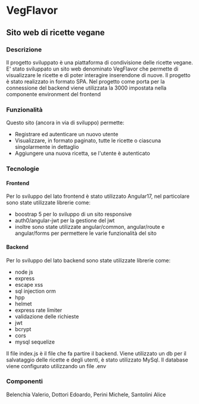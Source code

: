 # VegFlavor

## Sito web di ricette vegane
### Descrizione 
Il progetto sviluppato è una piattaforma di condivisione delle ricette vegane. 
E' stato sviluppato un sito web denominato VegFlavor che permette di visualizzare le ricette e di poter interagire inserendone di nuove.
Il progetto è stato realizzato in formato SPA. 
Nel progetto come porta per la connessione del backend viene utilizzata la 3000 impostata nella componente environment del frontend
### Funzionalità
Questo sito (ancora in via di sviluppo) permette:
- Registrare ed autenticare un nuovo utente
- Visualizzare, in formato paginato, tutte le ricette o ciascuna singolarmente in dettaglio
- Aggiungere una nuova ricetta, se l'utente è autenticato
### Tecnologie
#### Frontend
Per lo sviluppo del lato frontend è stato utilizzato Angular17, nel particolare sono state utilizzate librerie come:
- boostrap 5 per lo sviluppo di un sito responsive 
- auth0/angular-jwt per la gestione del jwt 
- inoltre sono state utilizzate angular/common, angular/route e angular/forms per permettere le varie funzionalità del sito
 
#### Backend
Per lo sviluppo del lato backend sono state utilizzate librerie come:
- node js
- express
- escape xss
- sql injection orm
- hpp
- helmet
- express rate limiter
- validazione delle richieste
- jwt
- bcrypt
- cors
- mysql sequelize
  
Il file index.js è il file che fa partire il backend.
Viene utilizzato un db per il salvataggio delle ricette e degli utenti, è stato utilizzato MySql. Il database viene configurato utilizzando un file .env 
### Componenti
Belenchia Valerio, Dottori Edoardo, Perini Michele, Santolini Alice
